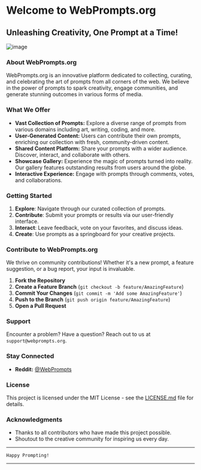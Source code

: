 
# Welcome to WebPrompts.org

## Unleashing Creativity, One Prompt at a Time!

![image](https://github.com/webprompts/webprompts.org/assets/65864/57112517-b5cf-448a-b533-07637256552c)

### About WebPrompts.org

WebPrompts.org is an innovative platform dedicated to collecting, curating, and celebrating the art of prompts from all corners of the web. We believe in the power of prompts to spark creativity, engage communities, and generate stunning outcomes in various forms of media.

### What We Offer

- **Vast Collection of Prompts:** Explore a diverse range of prompts from various domains including art, writing, coding, and more.
- **User-Generated Content:** Users can contribute their own prompts, enriching our collection with fresh, community-driven content.
- **Shared Content Platform:** Share your prompts with a wider audience. Discover, interact, and collaborate with others.
- **Showcase Gallery:** Experience the magic of prompts turned into reality. Our gallery features outstanding results from users around the globe.
- **Interactive Experience:** Engage with prompts through comments, votes, and collaborations.

### Getting Started

1. **Explore**: Navigate through our curated collection of prompts.
2. **Contribute**: Submit your prompts or results via our user-friendly interface.
3. **Interact**: Leave feedback, vote on your favorites, and discuss ideas.
4. **Create**: Use prompts as a springboard for your creative projects.

### Contribute to WebPrompts.org

We thrive on community contributions! Whether it's a new prompt, a feature suggestion, or a bug report, your input is invaluable.

1. **Fork the Repository**
2. **Create a Feature Branch** (`git checkout -b feature/AmazingFeature`)
3. **Commit Your Changes** (`git commit -m 'Add some AmazingFeature'`)
4. **Push to the Branch** (`git push origin feature/AmazingFeature`)
5. **Open a Pull Request**

### Support

Encounter a problem? Have a question? Reach out to us at `support@webprompts.org`.

### Stay Connected

- **Reddit:** [@WebPrompts](https://reddit.com/WebPrompts)

### License

This project is licensed under the MIT License - see the [LICENSE.md](LICENSE.md) file for details.

### Acknowledgments

- Thanks to all contributors who have made this project possible.
- Shoutout to the creative community for inspiring us every day.

---

`Happy Prompting!`

---

